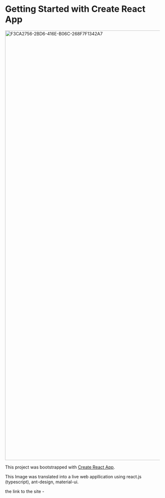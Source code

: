 # Getting Started with Create React App

<img width="1400" alt="F3CA2756-2BD6-416E-B06C-268F7F1342A7" src="https://user-images.githubusercontent.com/12428501/153660332-2df32e36-bc6f-4f4b-8df4-3dba1868e1f3.png">


This project was bootstrapped with [Create React App](https://github.com/facebook/create-react-app).

This Image was translated into a live web appllication using react.js (typescript), ant-design, material-ui.

the link to the site - 
